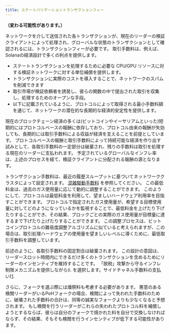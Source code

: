 ```yaml
---
title: ステートバリデーショントランザクションフィー
---
```


**（変わる可能性があります。）**

ネットワークを介して送信された各トランザクションが、現在のリーダーの検証クライアントによって処理され、グローバルな状態のトランザクションとして確認されるには、トランザクションフィーが必要です。 取引手数料は、例えば、Solanaの経済設計で多くの利点を提供します。

- ステートトランザクションを処理するために必要な CPU/GPU リソースに対する検証ネットワークに対する単位補償を提供します。
- トランザクションに実際のコストを導入することで、ネットワークのスパムを削減できます
- 取引市場が検証依頼者を誘発し、彼らの関数の中で提出された取引を収集し、処理するためのオープンな手段。
- 以下に記載されているように、プロトコルによって取得される最小手数料額を通じて、ネットワークの潜在的な長期的な経済的安定性を提供します。

現在のブロックチェーン経済の多くは(ビットコインやイーサリアムといった)短期的にはプロトコルベースの報酬に依存しており、プロトコル由来の報酬が失効しても、長期的には取引手数料による収益が経済を支えることを前提としています。 プロトコルベースの報酬と取引手数料によって持続可能な経済を作り出す試みとして、各取引手数料の一定部分は破棄され、残りの手数料は取引を処理する現在のリーダーに支払われます。 予定されているグローバルなインフレ率は、上述のプロセスを経て、検証クライアントに分配される報酬の源となります。

トランザクション手数料は、最近の履歴スループットに基づいてネットワーククラスタによって設定されます。 [混雑駆動手数料](../../transaction-fees.md#congestion-driven-fees) を参照してください。 この最低料金は、過去のガス使用量に応じて動的に調整することができます。 このようにして、プロトコルは最低料金を利用して、望ましいハードウェア利用率を目指すことができます。 プロトコルで指定されたガス使用量が、希望する目標使用量に対してどのようになっているかを監視することで、最低料金を上げたり下げたりすることができ、その結果、ブロックごとの実際のガス使用量が目標量に達するまで下げたり上げたりすることができます。 この調整プロセスは、ビットコインプロトコルの難易度調整アルゴリズムに似ていると考えられますが、この場合は、取引処理ハードウェアの使用量を望ましいレベルに導くために、最低取引手数料を調整しています。

前述のように、各取引手数料の固定割合は破棄されます。 この設計の意図は、リーダースロット時間内にできるだけ多くのトランザクションを含めるためにリーダーのインセンティブを維持することです。 「脱税」攻撃から守るインフレ制限メカニズムを提供しながら\(i. を選択します。サイドチャネル手数料の支払い\)[1](../ed_references.md).

さらに、フォークを選ぶ際には燔祭料も考慮する必要があります。 悪意のある検閲リーダーがいるPoHフォークの場合、検閲によって失われた手数料のために、破壊された手数料の合計は、同等の誠実なフォークよりも少なくなると予想されます。 もし検閲を行うリーダーがこれらの失われたプロトコル料を補償しようとするならば、彼らは自分のフォークで焼かれた料を自分で交換しなければならず、その結果、そもそも検閲を行うインセンティブが低下する可能性があります。
